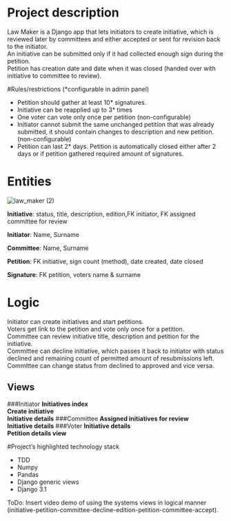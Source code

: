 # Project description
Law Maker is a Django app that lets initiators to create initiative, which is reviewed later by committees and either accepted or sent for revision back to the initiator.\
An initiative can be submitted only if it had collected enough sign during the petition.\
Petition has creation date and date when it was closed (handed over with initiative to committee to review).

#Rules/restrictions (*configurable in admin panel)
* Petition should gather at least 10* signatures.
* Initiative can be reapplied up to 3* times
* One voter can vote only once per petition (non-configurable)
* Initiator cannot submit the same unchanged petition that was already submitted, it should contain changes to description and new petition.  (non-configurable)
* Petition can last 2* days. Petition is automatically closed either after 2 days or if petition gathered required amount of signatures.



# Entities

![law_maker (2)](https://user-images.githubusercontent.com/5889549/103284063-e9dddd00-49e2-11eb-8b8a-9b1c049ba8c5.jpg)

**Initiative**: status, title, description, edition,FK initiator, FK assigned committee for review

**Initiator**: Name, Surname

**Committee**: Name, Surname

**Petition**: FK initiative, sign count (method), date created, date closed

**Signature**: FK petition, voters name & surname

# Logic
Initiator can create initiatives and start petitions.\
Voters get link to the petition and vote only once for a petition.\
Committee can review initiative title, description and petition for the initiative.\
Committee can decline initiative, which passes it back to initiator with status declined and remaining count of permitted amount of resubmissions left.\
Committee can change status from declined to approved and vice versa.


## Views
###Initiator
**Initiatives index**\
**Create initiative**\
**Initiative details**
###Committee
**Assigned initiatives for review**\
**Initiative details**
###Voter
**Initiative details**\
**Petition details view**

#Project’s highlighted technology stack
* TDD
* Numpy
* Pandas
* Django generic views
* Django 3.1




ToDo:
Insert video demo of using the systems views in logical manner (initiative-petition-committee-decline-edition-petition-committee-accept).
